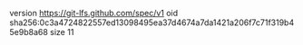 version https://git-lfs.github.com/spec/v1
oid sha256:0c3a4724822557ed13098495ea37d4674a7da1421a206f7c71f319b45e9b8a68
size 11
